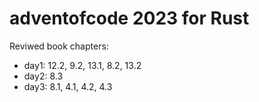 # adventofcode 2023 for Rust

Reviwed book chapters:
- day1: 12.2, 9.2, 13.1, 8.2, 13.2
- day2: 8.3
- day3: 8.1, 4.1, 4.2, 4.3
